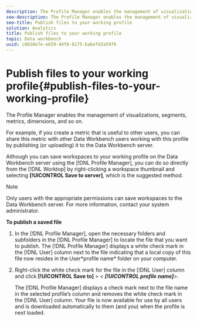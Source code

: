 ```yaml
---
description: The Profile Manager enables the management of visualizations, segments, metrics, dimensions, and so on.
seo-description: The Profile Manager enables the management of visualizations, segments, metrics, dimensions, and so on.
seo-title: Publish files to your working profile
solution: Analytics
title: Publish files to your working profile
topic: Data workbench
uuid: c8810e7e-e659-44f6-8175-babefd2a59f6
---
```


# Publish files to your working profile{#publish-files-to-your-working-profile}

The Profile Manager enables the management of visualizations, segments, metrics, dimensions, and so on.

 For example, if you create a metric that is useful to other users, you can share this metric with other Data Workbench users working with this profile by publishing (or uploading) it to the Data Workbench server.

Although you can save workspaces to your working profile on the Data Workbench server using the [!DNL Profile Manager], you can do so directly from the [!DNL Worktop] by right-clicking a workspace thumbnail and selecting **[!UICONTROL Save to server]**, which is the suggested method.

>[!NOTE]
>
>Only users with the appropriate permissions can save workspaces to the Data Workbench server. For more information, contact your system administrator.

**To publish a saved file** 

1. In the [!DNL Profile Manager], open the necessary folders and subfolders in the [!DNL Profile Manager] to locate the file that you want to publish. The [!DNL Profile Manager] displays a white check mark in the [!DNL User] column next to the file indicating that a local copy of this file now resides in the User\*profile name* folder on your computer.
1. Right-click the white check mark for the file in the [!DNL User] column and click **[!UICONTROL Save to]** > *< **[!UICONTROL profile name]**>*.

   The [!DNL Profile Manager] displays a check mark next to the file name in the selected profile’s column and removes the white check mark in the [!DNL User] column. Your file is now available for use by all users and is downloaded automatically to them (and you) when the profile is next loaded. 

